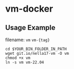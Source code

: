 # vm-docker

## Usage Example

filename: `vm` `vm-{tag}`

```
cd $YOUR_BIN_FOLDER_IN_PATH
wget git.io/nella17-vm -O vm
chmod +x vm
ln -s vm vm-22.04
```
